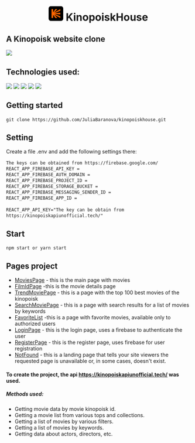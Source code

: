 # <p align="center">![id](/public/logo1.jpg) KinopoiskHouse

## A Kinopoisk website clone

[<img src='https://i.ibb.co/VLYyHrb/imgonline-com-ua-2to1-z-XTmil0-CEidg.jpg' />]()

## Technologies used:

[<img src='https://img.shields.io/badge/typescript-%23007ACC.svg?style=for-the-badge&logo=typescript&logoColor=white'/>](https://www.typescriptlang.org/) [<img src='https://img.shields.io/badge/React JS-20232A?style=for-the-badge&logo=react&logoColor=61DAFB'  />](https://reactjs.org/) [<img src='https://img.shields.io/badge/Redux Toolkit-593D88?style=for-the-badge&logo=redux&logoColor=white'  />](https://redux-toolkit.js.org/) [<img src='https://img.shields.io/badge/TailwindCSS-38B2AC?style=for-the-badge&logo=tailwindcss&logoColor=61DAFB'  />](https://tailwindcss.com/docs/installation) [<img src='https://img.shields.io/badge/swagger-%2385EA2D.svg?&style=for-the-badge&logo=swagger&logoColor=black'/>](https://kinopoiskapiunofficial.tech/documentation/api/#/)

## Getting started

```
git clone https://github.com/JuliaBaranova/kinopoiskhouse.git
```

## Setting

Create a file .env and add the following settings there:

```
The keys can be obtained from https://firebase.google.com/
REACT_APP_FIREBASE_API_KEY =
REACT_APP_FIREBASE_AUTH_DOMAIN =
REACT_APP_FIREBASE_PROJECT_ID =
REACT_APP_FIREBASE_STORAGE_BUCKET =
REACT_APP_FIREBASE_MESSAGING_SENDER_ID =
REACT_APP_FIREBASE_APP_ID =

REACT_APP_API_KEY="The key can be obtain from  https://kinopoiskapiunofficial.tech/"
```

## Start

```
npm start or yarn start
```

## Pages project

- [MoviesPage](/src/pages/MoviesPage/MoviesPage.tsx) - this is the main page with movies
- [FilmIdPage](/src/pages/FilmIdPage/FilmIdPage.tsx) -this is the movie details page
- [TrendMoviePage](/src/pages/TrendMoviePage/TrendMovie.tsx) - this is a page with the top 100 best movies of the kinopoisk
- [SearchMoviePage](/src/pages/SearchMoviePage/SearchMovie.tsx) - this is a page with search results for a list of movies by keywords
- [FavoriteList](/src/pages/FavoriteList/FavoriteList.tsx) -this is a page with favorite movies, available only to authorized users
- [LoginPage](/src/pages/LoginPage/LoginPage.tsx) - this is the login page, uses a firebase to authenticate the user
- [RegisterPage](/src/pages/RegisterPage/RegisterPage.tsx) - this is the register page, uses firebase for user registration
- [NotFound](/src/pages/NotFound/NotFound.tsx) - this is a landing page that tells your site viewers the requested page is unavailable or, in some cases, doesn't exist.

#### To create the project, the api https://kinopoiskapiunofficial.tech/ was used.

##### Methods used:

- Getting movie data by movie kinopoisk id.
- Getting a movie list from various tops and collections.
- Getting a list of movies by various filters.
- Getting a list of movies by keywords.
- Getting data about actors, directors, etc.
